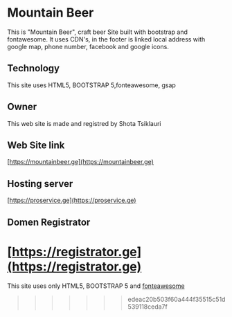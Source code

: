 # Mountain Beer

This is "Mountain Beer", craft beer Site built with bootstrap and fontawesome.
It uses CDN's, in the footer is linked local address with google map, phone number, facebook and google icons.

## Technology
This site uses HTML5, BOOTSTRAP 5,fonteawesome, gsap 


## Owner

This web site is made and registred by Shota Tsiklauri 

## Web Site link
[https://mountainbeer.ge](https://mountainbeer.ge)

## Hosting server

[https://proservice.ge](https://proservice.ge)

## Domen Registrator
[https://registrator.ge](https://registrator.ge)
=======
This site uses only HTML5, BOOTSTRAP 5 and [fonteawesome](https://fontawesome.com/)
>>>>>>> edeac20b503f60a444f35515c51d539118ceda7f
